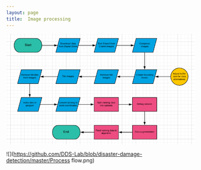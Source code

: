 ```yaml
---
layout: page
title:  Image processing
---
```


<img src="Process flow.png" class="img-responsive" alt="">

![](https://github.com/DDS-Lab/blob/disaster-damage-detection/master/Process flow.png)
